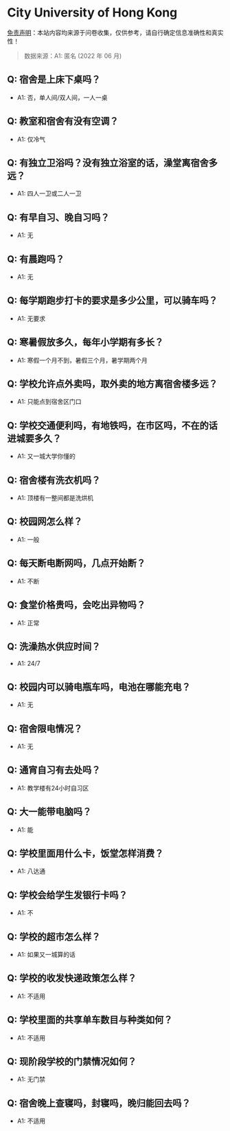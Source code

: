 # City University of Hong Kong

[免责声明](https://colleges.chat/#_3)：本站内容均来源于问卷收集，仅供参考，请自行确定信息准确性和真实性！

> 数据来源：A1: 匿名 (2022 年 06 月)

## Q: 宿舍是上床下桌吗？

- A1: 否，单人间/双人间，一人一桌

## Q: 教室和宿舍有没有空调？

- A1: 仅冷气

## Q: 有独立卫浴吗？没有独立浴室的话，澡堂离宿舍多远？

- A1: 四人一卫或二人一卫

## Q: 有早自习、晚自习吗？

- A1: 无

## Q: 有晨跑吗？

- A1: 无

## Q: 每学期跑步打卡的要求是多少公里，可以骑车吗？

- A1: 无要求

## Q: 寒暑假放多久，每年小学期有多长？

- A1: 寒假一个月不到，暑假三个月，暑学期两个月

## Q: 学校允许点外卖吗，取外卖的地方离宿舍楼多远？

- A1: 只能点到宿舍区门口

## Q: 学校交通便利吗，有地铁吗，在市区吗，不在的话进城要多久？

- A1: 又一城大学你懂的

## Q: 宿舍楼有洗衣机吗？

- A1: 顶楼有一整间都是洗烘机

## Q: 校园网怎么样？

- A1: 一般

## Q: 每天断电断网吗，几点开始断？

- A1: 不断

## Q: 食堂价格贵吗，会吃出异物吗？

- A1: 正常

## Q: 洗澡热水供应时间？

- A1: 24/7

## Q: 校园内可以骑电瓶车吗，电池在哪能充电？

- A1: 无

## Q: 宿舍限电情况？

- A1: 无

## Q: 通宵自习有去处吗？

- A1: 教学楼有24小时自习区

## Q: 大一能带电脑吗？

- A1: 能

## Q: 学校里面用什么卡，饭堂怎样消费？

- A1: 八达通

## Q: 学校会给学生发银行卡吗？

- A1: 不

## Q: 学校的超市怎么样？

- A1: 如果又一城算的话

## Q: 学校的收发快递政策怎么样？

- A1: 不适用

## Q: 学校里面的共享单车数目与种类如何？

- A1: 不适用

## Q: 现阶段学校的门禁情况如何？

- A1: 无门禁

## Q: 宿舍晚上查寝吗，封寝吗，晚归能回去吗？

- A1: 不适用

